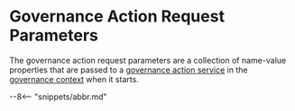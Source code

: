 <!-- SPDX-License-Identifier: CC-BY-4.0 -->
<!-- Copyright Contributors to the ODPi Egeria project. -->


# Governance Action Request Parameters

The governance action request parameters are a collection of name-value properties that are passed to a [governance action service](./guides/developer/governance-action-services/governance-action-service) in the [governance context](./guides/developer/governance-action-services/governance-context) when it starts. 

--8<-- "snippets/abbr.md"